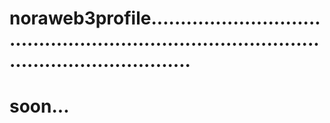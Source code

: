 # noraweb3profile.................................................................................................................
# soon...
